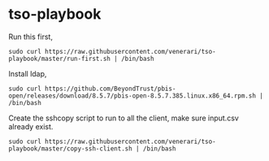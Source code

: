 
# tso-playbook

Run this first,

```
sudo curl https://raw.githubusercontent.com/venerari/tso-playbook/master/run-first.sh | /bin/bash
```

Install ldap,
```
sudo curl https://github.com/BeyondTrust/pbis-open/releases/download/8.5.7/pbis-open-8.5.7.385.linux.x86_64.rpm.sh | /bin/bash
```

Create the sshcopy script to run to all the client, make sure input.csv already exist.
```
sudo curl https://raw.githubusercontent.com/venerari/tso-playbook/master/copy-ssh-client.sh | /bin/bash
```

